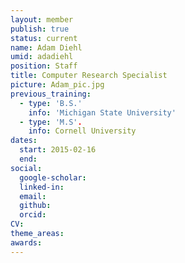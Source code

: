 ```yaml
---
layout: member
publish: true
status: current
name: Adam Diehl
umid: adadiehl
position: Staff 
title: Computer Research Specialist
picture: Adam_pic.jpg
previous_training:
  - type: 'B.S.'
    info: 'Michigan State University'
  - type: 'M.S'.
    info: Cornell University
dates:
  start: 2015-02-16
  end:
social: 
  google-scholar: 
  linked-in: 
  email: 
  github:
  orcid:
CV: 
theme_areas:
awards:
---
```

